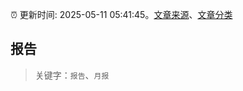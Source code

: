 :alarm_clock: 更新时间: 2025-05-11 05:41:45。[文章来源](/README.md)、[文章分类](/TAGS.md)

## 报告


> 关键字：`报告`、`月报`



